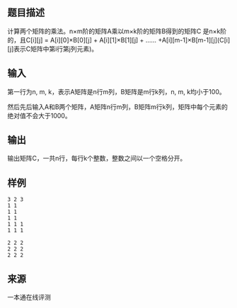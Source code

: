 ## 题目描述

计算两个矩阵的乘法。n×m阶的矩阵A乘以m×k阶的矩阵B得到的矩阵C 是n×k阶的，且C\[i\]\[j\] = A\[i\]\[0\]×B\[0\]\[j\] + A\[i\]\[1\]×B\[1\]\[j\] + …… +A\[i\]\[m-1\]×B\[m-1\]\[j\](C\[i\]\[j\]表示C矩阵中第i行第j列元素)。

## 输入

第一行为n, m, k，表示A矩阵是n行m列，B矩阵是m行k列，n, m, k均小于100。

然后先后输入A和B两个矩阵，A矩阵n行m列，B矩阵m行k列，矩阵中每个元素的绝对值不会大于1000。

## 输出

输出矩阵C，一共n行，每行k个整数，整数之间以一个空格分开。

## 样例

```input1
3 2 3
1 1
1 1
1 1
1 1 1
1 1 1

```

```output1
2 2 2
2 2 2
2 2 2

```


 ## 来源

 一本通在线评测 